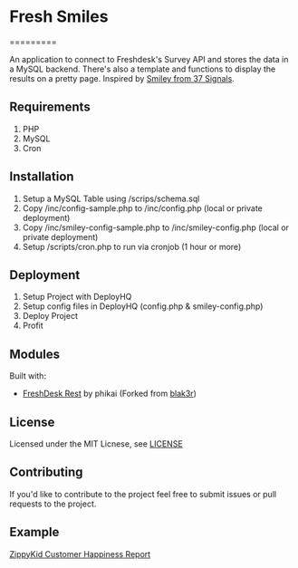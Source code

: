 # Fresh Smiles
=========

An application to connect to Freshdesk's Survey API and stores the data in a MySQL backend. There's also a template and functions to display the results on a pretty page. Inspired by [Smiley from 37 Signals](http://smiley.37signals.com).

## Requirements
1. PHP
2. MySQL
3. Cron

## Installation
1. Setup a MySQL Table using /scrips/schema.sql
2. Copy /inc/config-sample.php to /inc/config.php (local or private deployment)
3. Copy /inc/smiley-config-sample.php to /inc/smiley-config.php (local or private deployment)
4. Setup /scripts/cron.php to run via cronjob (1 hour or more)

## Deployment
1. Setup Project with DeployHQ
2. Setup config files in DeployHQ (config.php & smiley-config.php)
3. Deploy Project
4. Profit

## Modules
Built with:
  - [FreshDesk Rest](https://github.com/phikai/freshdesk-rest) by phikai (Forked from [blak3r](https://github.com/blak3r/freshdesk-solutions))
  
## License
Licensed under the MIT Licnese, see [LICENSE](license)

## Contributing
If you'd like to contribute to the project feel free to submit issues or pull requests to the project.

## Example
[ZippyKid Customer Happiness Report](http://smiley.zippykid.com)
